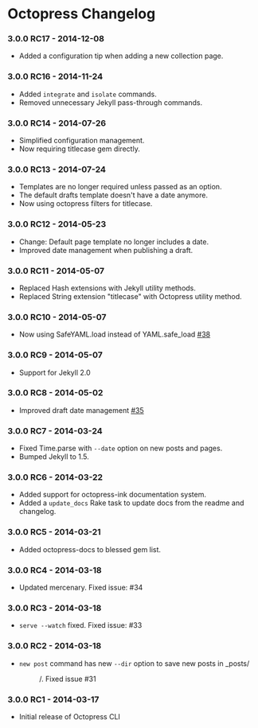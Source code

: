# Octopress Changelog

### 3.0.0 RC17 - 2014-12-08

- Added a configuration tip when adding a new collection page.

### 3.0.0 RC16 - 2014-11-24

- Added `integrate` and `isolate` commands.
- Removed unnecessary Jekyll pass-through commands.

### 3.0.0 RC14 - 2014-07-26

- Simplified configuration management.
- Now requiring titlecase gem directly.

### 3.0.0 RC13 - 2014-07-24

- Templates are no longer required unless passed as an option.
- The default drafts template doesn't have a date anymore.
- Now using octopress filters for titlecase.

### 3.0.0 RC12 - 2014-05-23

- Change: Default page template no longer includes a date.
- Improved date management when publishing a draft.

### 3.0.0 RC11 - 2014-05-07

- Replaced Hash extensions with Jekyll utility methods.
- Replaced String extension "titlecase" with Octopress utility method.

### 3.0.0 RC10 - 2014-05-07

- Now using SafeYAML.load instead of YAML.safe_load [#38](https://github.com/octopress/octopress/issues/38)

### 3.0.0 RC9 - 2014-05-07

- Support for Jekyll 2.0

### 3.0.0 RC8 - 2014-05-02

- Improved draft date management [#35](https://github.com/octopress/octopress/issues/35)

### 3.0.0 RC7 - 2014-03-24

- Fixed Time.parse with `--date` option on new posts and pages.
- Bumped Jekyll to 1.5.

### 3.0.0 RC6 - 2014-03-22

- Added support for octopress-ink documentation system.
- Added a `update_docs` Rake task to update docs from the readme and changelog.

### 3.0.0 RC5 - 2014-03-21
- Added octopress-docs to blessed gem list.

### 3.0.0 RC4 - 2014-03-18
- Updated mercenary. Fixed issue: #34

### 3.0.0 RC3 - 2014-03-18
- `serve --watch` fixed. Fixed issue: #33

### 3.0.0 RC2 - 2014-03-18
- `new post` command has new `--dir` option to save new posts in _posts/<DIR>/. Fixed issue #31

### 3.0.0 RC1 - 2014-03-17
- Initial release of Octopress CLI

